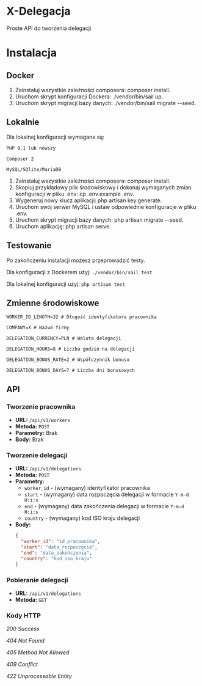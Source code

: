 # X-Delegacja

Proste API do tworzenia delegacji

# Instalacja

## Docker
1. Zainstaluj wszystkie zależności composera: composer install.
2. Uruchom skrypt konfiguracji Dockera: ./vendor/bin/sail up.
3. Uruchom skrypt migracji bazy danych: ./vendor/bin/sail migrate --seed.


## Lokalnie
Dla lokalnej konfiguracji wymagane są:

`PHP 8.1 lub nowszy`

`Composer 2`

`MySQL/SQlite/MariaDB`

1. Zainstaluj wszystkie zależności composera: composer install.
2. Skopiuj przykładowy plik środowiskowy i dokonaj wymaganych zmian konfiguracji w pliku .env: cp .env.example .env.
3. Wygeneruj nowy klucz aplikacji: php artisan key:generate.
4. Uruchom swój serwer MySQL i ustaw odpowiednie konfiguracje w pliku .env.
5. Uruchom skrypt migracji bazy danych: php artisan migrate --seed.
6. Uruchom aplikację: php artisan serve.

## Testowanie

Po zakończeniu instalacji możesz przeprowadzić testy.

Dla konfiguracji z Dockerem użyj: `./vendor/bin/sail test`

Dla lokalnej konfiguracji użyj: `php artisan test`

## Zmienne środowiskowe

`WORKER_ID_LENGTH=32 # Długość identyfikatora pracownika`

`COMPANY=X # Nazwa firmy`

`DELEGATION_CURRENCY=PLN # Waluta delegacji`

`DELEGATION_HOURS=8 # Liczba godzin na delegacji`

`DELEGATION_BONUS_RATE=2 # Współczynnik bonusu`

`DELEGATION_BONUS_DAYS=7 # Liczba dni bonusowych`

## API

### Tworzenie pracownika

- **URL:** `/api/v1/workers`
- **Metoda:** `POST`
- **Parametry:** Brak
- **Body:** Brak



### Tworzenie delegacji

- **URL:** `/api/v1/delegations`
- **Metoda:** `POST`
- **Parametry:**
    - `worker_id` - (wymagany) identyfikator pracownika
    - `start` - (wymagany) data rozpoczęcia delegacji w formacie `Y-m-d H:i:s`
    - `end` - (wymagany) data zakończenia delegacji w formacie `Y-m-d H:i:s`
    - `country` - (wymagany) kod ISO kraju delegacji
- **Body:**
  ```json
  {
    "worker_id": "id_pracownika",
    "start": "data_rozpoczęcia",
    "end": "data_zakończenia",
    "country": "kod_iso_kraju"
  }

### Pobieranie delegacji

- **URL:** `/api/v1/delegations`
- **Metoda:** `GET`


### Kody HTTP

*200 Success*

*404 Not Found*

*405 Method Not Allowed*

*409 Conflict*

*422 Unprocessable Entity*
